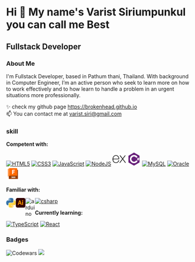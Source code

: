 # Hi 👋 My name's Varist Siriumpunkul you can call me Best

## Fullstack Developer
### About Me
I'm Fullstack Developer, based in Pathum thani, Thailand. With background in Computer Engineer, I’m an active person who seek to learn more on how to work effectively and to how learn to handle a problem in an urgent situations more professionally.

✨ check my github page https://brokenhead.github.io  
📫 You can contact me at varist.siri@gmail.com
  
### skill

**Competent with:**
<p align="left">
<a href="https://developer.mozilla.org/en-US/docs/Glossary/HTML5" target="_blank" rel="noreferrer"><img src="https://raw.githubusercontent.com/danielcranney/readme-generator/main/public/icons/skills/html5-colored.svg" width="36" height="36" alt="HTML5" /></a>
<a href="https://www.w3.org/TR/CSS/#css" target="_blank" rel="noreferrer"><img src="https://raw.githubusercontent.com/danielcranney/readme-generator/main/public/icons/skills/css3-colored.svg" width="36" height="36" alt="CSS3" /></a>
<a href="https://developer.mozilla.org/en-US/docs/Web/JavaScript" target="_blank" rel="noreferrer"><img src="https://raw.githubusercontent.com/danielcranney/readme-generator/main/public/icons/skills/javascript-colored.svg" width="36" height="36" alt="JavaScript" /></a>
<a href="https://nodejs.org/en/" target="_blank" rel="noreferrer"><img src="https://raw.githubusercontent.com/danielcranney/readme-generator/main/public/icons/skills/nodejs-colored.svg" width="36" height="36" alt="NodeJS" /></a>
<a href="https://expressjs.com/" target="_blank" rel="noreferrer"><img src="https://github.com/BrokenHead/BrokenHead/blob/main/image/express_icon.jpg?raw=true" width="36" height="36" alt="Express" /></a>
<a href="https://www.w3schools.com/cs/index.php" target="_blank" rel="noreferrer"><img src="https://github.com/devicons/devicon/blob/master/icons/csharp/csharp-plain.svg" width="36" height="36" alt="csharp" /></a>
<a href="https://www.mysql.com/" target="_blank" rel="noreferrer"><img src="https://raw.githubusercontent.com/danielcranney/readme-generator/main/public/icons/skills/mysql-colored.svg" width="36" height="36" alt="MySQL" /></a>  
<a href="https://www.oracle.com/" target="_blank" rel="noreferrer"><img src="https://github.com/BrokenHead/BrokenHead/blob/main/image/365_icon.svg?raw=true"  width="36" height="36" alt="Oracle" /></a>
<a href="https://asean.autodesk.com/products/fusion-360/overview" target="_blank" rel="noreferrer"><img src="https://github.com/BrokenHead/BrokenHead/blob/main/image/365_icon.png?raw=true" width="36" height="36" alt="365" /></a>
  
</p>


**Familiar with:**
<p align="left">
<a href="https://github.com" target="_blank" rel="noreferrer"><img src="https://github.com/BrokenHead/BrokenHead/assets/37082529/67db1fe0-4084-4ec6-b04c-0f5e6b3db321" width="36" height="36" alt="csharp" /></a>
<a href="https://www.python.org" target="_blank"> <img align="left" alt="Python" width="26px" src="https://github.com/Aakarsh-B/trying-repos/blob/master/python-5.svg?raw=true"/> </a>    
<a href="https://www.adobe.com/in/products/illustrator.html" target="_blank" rel="noreferrer"> <img align="left" alt="Illustrator" width="26px" src="https://github.com/Aakarsh-B/trying-repos/blob/master/illustrator.png?raw=true"/> </a>   
<a href="https://www.arduino.cc/" target="_blank" rel="noreferrer"> <img align="left" alt="arduino" width="26px" src="https://github.com/BrokenHead/BrokenHead/assets/37082529/bf942fd3-0158-43f6-af47-4b381a2c871a"/> </a> 
</p>



**Currently learning:**
<p align="left">
<a href="https://www.typescriptlang.org/" target="_blank" rel="noreferrer"><img src="https://raw.githubusercontent.com/danielcranney/readme-generator/main/public/icons/skills/typescript-colored.svg" width="36" height="36" alt="TypeScript" /></a>  
<a href="https://reactjs.org/" target="_blank" rel="noreferrer"><img src="https://raw.githubusercontent.com/danielcranney/readme-generator/main/public/icons/skills/react-colored.svg" width="36" height="36" alt="React" /></a>
</p>

### Badges
![Codewars](https://github.r2v.ch/codewars?user=LemonIcedTea&top_languages=true)
![](https://leetcard.jacoblin.cool/Varist_S?site=us)
<!--
**BrokenHead/BrokenHead** is a ✨ _special_ ✨ repository because its `README.md` (this file) appears on your GitHub profile.

Here are some ideas to get you started:

- 🔭 I’m currently working on ...
- 🌱 I’m currently learning ...
- 👯 I’m looking to collaborate on ...
- 🤔 I’m looking for help with ...
- 💬 Ask me about ...
- 📫 How to reach me: ...
- 😄 Pronouns: ...
- ⚡ Fun fact: ...
-->
